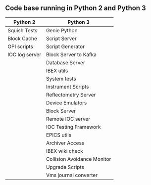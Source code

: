 ## Code base running in Python 2 and Python 3

| Python 2| Python 3|
| ------ | ----  |
| Squish Tests | Genie Python |
| Block Cache | Script Server |
| OPI scripts| Script Generator |
| IOC log server | Block Server to Kafka |
| | Database Server |
| | IBEX utils |
| | System tests |
| | Instrument Scripts
| | Reflectometry Server
| | Device Emulators |
| | Block Server |
| | Remote IOC server |
| | IOC Testing Framework |
| | EPICS utils |
| | Archiver Access |
| | IBEX wiki check |
| | Collision Avoidance Monitor |
| | Upgrade Scripts |
| | Vms journal converter |

